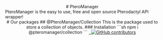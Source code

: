 <div align="center">
# PteroManager
</div>
PteroManager is the easy to use, free and open source Pterodactyl API wrapper!

<div align="center">
# Our packages
## @PteroManager/Collection
   This is the package used to store a collection of objects.
### Installation
```sh
npm i @pteromanager/collection
```
<a href="https://npmjs.com/package/@pteromanager/collection" target="_blank">
<img src="https://img.shields.io/npm/v/@pteromanager/collection.svg" alt=""/>
</a>
<a href="https://npmjs.com/package/@pteromanager/collection" target="_blank">
<img src="https://img.shields.io/npm/dw/@pteromanager/collection.svg" alt=""/>
</a>
<a href="https://github.com/PteroManager/Collection" target="_blank">
<img alt="GitHub contributors" src="https://img.shields.io/github/contributors/PteroManager/Collection">
</a>
